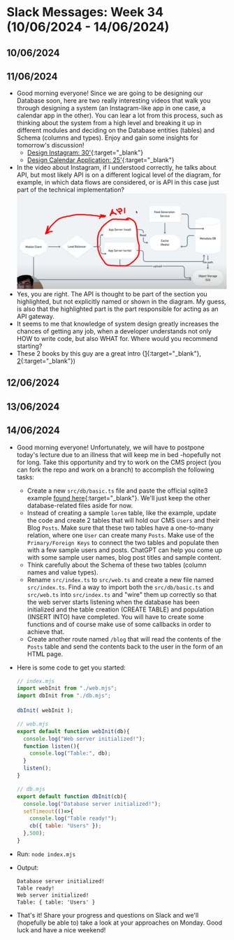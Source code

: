 # Slack Messages: Week 34 (10/06/2024 - 14/06/2024)

## 10/06/2024

## 11/06/2024

- Good morning everyone! Since we are going to be designing our Database soon, here are two really interesting videos that walk you through designing a system (an Instagram-like app in one case, a calendar app in the other). You can lear a lot from this process, such as thinking about the system from a high level and breaking it up in different modules and deciding on the Database entities (tables) and Schema (columns and types). Enjoy and gain some insights for tomorrow's discussion!
  - [Design Instagram: 30'](https://www.youtube.com/watch?v=VJpfO6KdyWE){:target="_blank"}
  - [Design Calendar Application: 25'](https://www.youtube.com/watch?v=39eAITqeu7g){:target="_blank"}
- In the video about Instagram, if I understood correctly, he talks about API, but most likely API is on a different logical level of the diagram, for example, in which data flows are considered, or is API in this case just part of the technical implementation?
![](./assets/week34/instagram-video-question.png)
- Yes, you are right. The API is thought to be part of the section you highlighted, but not explicitly named or shown in the diagram. My guess, is also that the highlighted part is the part responsible for acting as an API gateway.
- It seems to me that knowledge of system design greatly increases the chances of getting any job, when a developer understands not only HOW to write code, but also WHAT for. Where would you recommend starting?
- These 2 books by this guy are a great intro ([1](https://www.linkedin.com/in/alexxubyte/){:target="_blank"}, [2](https://blog.bytebytego.com/){:target="_blank"})

## 12/06/2024

## 13/06/2024

## 14/06/2024

- Good morning everyone! Unfortunately, we will have to postpone today's lecture due to an illness that will keep me in bed -hopefully not for long. Take this opportunity and try to work on the CMS project (you can fork the repo and work on a branch) to accomplish the following tasks:
  - Create a new `src/db/basic.ts` file and paste the official sqlite3 example [found here](https://github.com/TryGhost/node-sqlite3?tab=readme-ov-file#usage){:target="_blank"}. We'll just keep the other database-related files aside for now.
  - Instead of creating a sample `lorem` table, like the example, update the code and create 2 tables that will hold our CMS `Users` and their Blog `Posts`. Make sure that these two tables have a one-to-many relation, where one `User` can create many `Posts`. Make use of the `Primary/Foreign Keys` to connect the two tables and populate then with a few sample users and posts. ChatGPT can help you come up with some sample user names, blog post titles and sample content.
  - Think carefully about the Schema of these two tables (column names and value types).
  - Rename `src/index.ts` to `src/web.ts` and create a new file named `src/index.ts`. Find a way to import both the `src/db/basic.ts` and `src/web.ts` into `src/index.ts` and "wire" them up correctly so that the web server starts listening when the database has been initialized and the table creation (CREATE TABLE) and population (INSERT INTO) have completed. You will have to create some functions and of course make use of some callbacks in order to achieve that.
  - Create another route named `/blog` that will read the contents of the `Posts` table and send the contents back to the user in the form of an HTML page.
- Here is some code to get you started:
  ```javascript
  // index.mjs
  import webInit from "./web.mjs";
  import dbInit from "./db.mjs";
  
  dbInit( webInit );
  ```

  ```javascript
  // web.mjs
  export default function webInit(db){
    console.log("Web server initialized!");
    function listen(){
      console.log("Table:", db);
    }
    listen();
  }
  ```

  ```javascript
  // db.mjs
  export default function dbInit(cb){
    console.log("Database server initialized!");
    setTimeout(()=>{
      console.log("Table ready!");
      cb({ table: "Users" });
    },500);
  }
  ```
- Run: `node index.mjs`
- Output:
  ```
  Database server initialized!
  Table ready!
  Web server initialized!
  Table: { table: 'Users' }
  ```
- That's it! Share your progress and questions on Slack and we'll (hopefully be able to) take a look at your approaches on Monday. Good luck and have a nice weekend!
